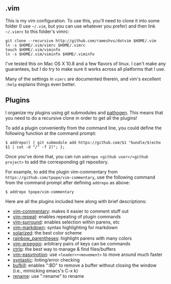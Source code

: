 .vim
---
This is my vim configuration. To use this, you'll need to clone it into some
folder (I use `~/.vim`, but you can use whatever you prefer) and
then link `~/.vimrc` to this folder's vimrc:

    git clone --recursive http://github.com/rameshvs/dotvim $HOME/.vim
    ln -s $HOME/.vim/vimrc $HOME/.vimrc
    touch $HOME/.vim/viminfo
    ln -s $HOME/.vim/viminfo $HOME/.viminfo

I've tested this on Mac OS X 10.8 and a few flavors of linux. I can't make
any guarantees, but I do try to make sure it works across all platforms
that I use.

Many of the settings in `vimrc` are documented therein, and vim's excellent
`:help` explains things even better.

Plugins
---
I organize my plugins using git submodules and [pathogen](http://github.com/tpope/vim-pathogen).
This means that you need to do a recursive clone in order to get all the plugins!

To add a plugin conveniently from the command line, you could define the
following function at the command prompt:

    $ addrepo() { git submodule add https://github.com/$1 "bundle/$(echo $1 | cut -d "/" -f 2)"; };

Once you've done that, you can run `addrepo <github user>/<github project>`
to add the corresponding git repository.

For example, to add the plugin vim-commentary from
`https://github.com/tpope/vim-commentary`, use the following command from the
command prompt after defining `addrepo` as above:

    $ addrepo tpope/vim-commentary

Here are all the plugins included here along with brief descriptions:

* [vim-commentary](http://github.com/tpope/vim-commentary): makes it easier to comment stuff out
* [vim-repeat](http://github.com/tpope/vim-repeat): enables repeating of plugin commands
* [vim-surround](http://github.com/tpope/vim-surround): enables selection within parens, etc
* [vim-markdown](http://github.com/tpope/vim-markdown): syntax highlighting for markdown
* [solarized](http://github.com/altercation/vim-colors-solarized): the best color scheme
* [rainbow_parentheses](http://github.com/kien/rainbow_parentheses.vim): highlight parens with many colors
* [vim-arpeggio](http://github.com/kana/vim-arpeggio): arbitrary pairs of keys can be commands
* [ctrlp](http://github.com/kien/ctrlp.vim): the best way to manage & find files/buffers
* [vim-easymotion](http://github.com/Lokaltog/vim-easymotion): use `<leader>+<movement>` to move around much faster
* [syntastic](http://github.com/scrooloose/syntastic): linting/error checking
* [bufkill](http://github.com/vim-scripts/bufkill.vim): enables ":BD" to remove a buffer without closing the window (i.e., mimicking emacs's C-x k)
* [rename](http://github.com/vim-scripts/Rename): use ":rename" to rename

